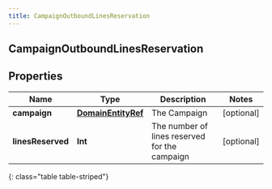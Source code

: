 ```yaml
---
title: CampaignOutboundLinesReservation
---
```

## CampaignOutboundLinesReservation

## Properties

|Name | Type | Description | Notes|
|------------ | ------------- | ------------- | -------------|
| **campaign** | [**DomainEntityRef**](DomainEntityRef.html) | The Campaign | [optional] |
| **linesReserved** | **Int** | The number of lines reserved for the campaign | [optional] |
{: class="table table-striped"}


